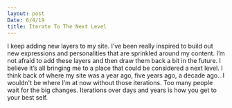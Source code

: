 ```yaml
---
layout: post
Date: 6/4/19
title: Iterate To The Next Level
---
```


I keep adding new layers to my site. I’ve been really inspired to build out new expressions and personalities that are sprinkled around my content. I’m not afraid to add these layers and then draw them back a bit in the future. I believe it’s all bringing me to a place that could be considered a next level. I think back of where my site was a year ago, five years ago, a decade ago...I wouldn't be where I’m at now without those iterations. Too many people wait for the big changes. Iterations over days and years is how you get to your best self.